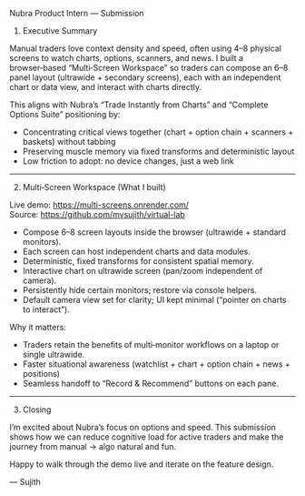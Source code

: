 Nubra Product Intern — Submission


1) Executive Summary

Manual traders love context density and speed, often using 4–8 physical screens to watch charts, options, scanners, and news. I built a browser‑based “Multi‑Screen Workspace” so traders can compose an 6–8 panel layout (ultrawide + secondary screens), each with an independent chart or data view, and interact with charts directly.

This aligns with Nubra’s “Trade Instantly from Charts” and “Complete Options Suite” positioning by:
- Concentrating critical views together (chart + option chain + scanners + baskets) without tabbing
- Preserving muscle memory via fixed transforms and deterministic layout
- Low friction to adopt: no device changes, just a web link

---



2) Multi‑Screen Workspace (What I built)


Live demo: https://multi-screens.onrender.com/  
Source: https://github.com/mvsujith/virtual-lab

- Compose 6–8 screen layouts inside the browser (ultrawide + standard monitors).
- Each screen can host independent charts and data modules.
- Deterministic, fixed transforms for consistent spatial memory.
- Interactive chart on ultrawide screen (pan/zoom independent of camera).
- Persistently hide certain monitors; restore via console helpers.
- Default camera view set for clarity; UI kept minimal (“pointer on charts to interact”).

Why it matters:
- Traders retain the benefits of multi‑monitor workflows on a laptop or single ultrawide.
- Faster situational awareness (watchlist + chart + option chain + news + positions)
- Seamless handoff to “Record & Recommend” buttons on each pane.

---


3) Closing

I’m excited about Nubra’s focus on options and speed. This submission shows how we can reduce cognitive load for active traders and make the journey from manual → algo natural and fun.

Happy to walk through the demo live and iterate on the feature design.

—
Sujith
